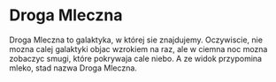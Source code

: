 # Droga Mleczna

Droga Mleczna to galaktyka, w której sie znajdujemy. Oczywiscie, nie mozna calej
galaktyki objac wzrokiem na raz, ale w ciemna noc mozna zobaczyc smugi, które
pokrywaja cale niebo. A ze widok przypomina mleko, stad nazwa Droga Mleczna.
